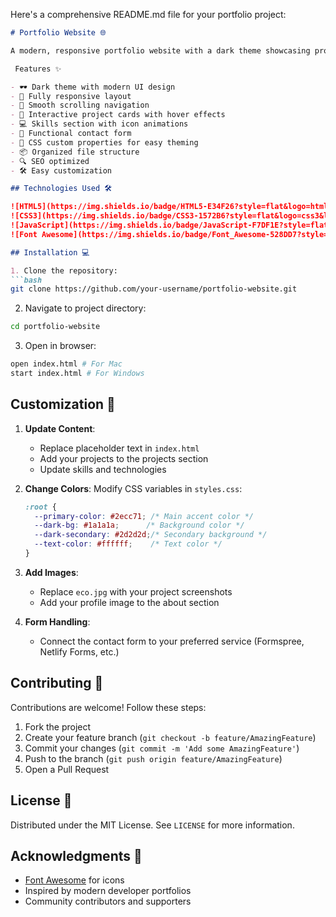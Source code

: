 Here's a comprehensive README.md file for your portfolio project:

```markdown
# Portfolio Website 🌐

A modern, responsive portfolio website with a dark theme showcasing projects, skills, and contact information. Built with pure HTML, CSS, and JavaScript.

 Features ✨

- 🕶️ Dark theme with modern UI design
- 📱 Fully responsive layout
- 🚀 Smooth scrolling navigation
- 🎯 Interactive project cards with hover effects
- 💻 Skills section with icon animations
- 📧 Functional contact form
- 🌈 CSS custom properties for easy theming
- 📦 Organized file structure
- 🔍 SEO optimized
- 🛠️ Easy customization

## Technologies Used 🛠️

![HTML5](https://img.shields.io/badge/HTML5-E34F26?style=flat&logo=html5&logoColor=white)
![CSS3](https://img.shields.io/badge/CSS3-1572B6?style=flat&logo=css3&logoColor=white)
![JavaScript](https://img.shields.io/badge/JavaScript-F7DF1E?style=flat&logo=javascript&logoColor=black)
![Font Awesome](https://img.shields.io/badge/Font_Awesome-528DD7?style=flat&logo=font-awesome&logoColor=white)

## Installation 💻

1. Clone the repository:
```bash
git clone https://github.com/your-username/portfolio-website.git
```

2. Navigate to project directory:
```bash
cd portfolio-website
```

3. Open in browser:
```bash
open index.html # For Mac
start index.html # For Windows
```

## Customization 🔧

1. **Update Content**:
   - Replace placeholder text in `index.html`
   - Add your projects to the projects section
   - Update skills and technologies

2. **Change Colors**:
   Modify CSS variables in `styles.css`:
   ```css
   :root {
     --primary-color: #2ecc71; /* Main accent color */
     --dark-bg: #1a1a1a;      /* Background color */
     --dark-secondary: #2d2d2d;/* Secondary background */
     --text-color: #ffffff;    /* Text color */
   }
   ```

3. **Add Images**:
   - Replace `eco.jpg` with your project screenshots
   - Add your profile image to the about section

4. **Form Handling**:
   - Connect the contact form to your preferred service (Formspree, Netlify Forms, etc.)

## Contributing 🤝

Contributions are welcome! Follow these steps:

1. Fork the project
2. Create your feature branch (`git checkout -b feature/AmazingFeature`)
3. Commit your changes (`git commit -m 'Add some AmazingFeature'`)
4. Push to the branch (`git push origin feature/AmazingFeature`)
5. Open a Pull Request

## License 📄

Distributed under the MIT License. See `LICENSE` for more information.

## Acknowledgments 🎁

- [Font Awesome](https://fontawesome.com) for icons
- Inspired by modern developer portfolios
- Community contributors and supporters
```
